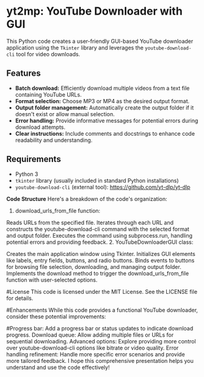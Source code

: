 # yt2mp: YouTube Downloader with GUI

This Python code creates a user-friendly GUI-based YouTube downloader application using the `Tkinter` library and leverages the `youtube-download-cli` tool for video downloads.

## Features

- **Batch download:** Efficiently download multiple videos from a text file containing YouTube URLs.
- **Format selection:** Choose MP3 or MP4 as the desired output format.
- **Output folder management:** Automatically create the output folder if it doesn't exist or allow manual selection.
- **Error handling:** Provide informative messages for potential errors during download attempts.
- **Clear instructions:** Include comments and docstrings to enhance code readability and understanding.

## Requirements

- Python 3
- `tkinter` library (usually included in standard Python installations)
- `youtube-download-cli` (external tool): https://github.com/yt-dlp/yt-dlp



**Code Structure**
Here's a breakdown of the code's organization:

1. download_urls_from_file function:

Reads URLs from the specified file.
Iterates through each URL and constructs the youtube-download-cli command with the selected format and output folder.
Executes the command using subprocess.run, handling potential errors and providing feedback.
2. YouTubeDownloaderGUI class:

Creates the main application window using Tkinter.
Initializes GUI elements like labels, entry fields, buttons, and radio buttons.
Binds events to buttons for browsing file selection, downloading, and managing output folder.
Implements the download method to trigger the download_urls_from_file function with user-selected options.

#License
This code is licensed under the MIT License. See the LICENSE file for details.

#Enhancements
While this code provides a functional YouTube downloader, consider these potential improvements:

#Progress bar: Add a progress bar or status updates to indicate download progress.
Download queue: Allow adding multiple files or URLs for sequential downloading.
Advanced options: Explore providing more control over youtube-download-cli options like bitrate or video quality.
Error handling refinement: Handle more specific error scenarios and provide more tailored feedback.
I hope this comprehensive presentation helps you understand and use the code effectively!